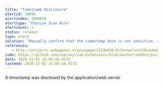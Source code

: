 ```yaml
---
title: "Timestamp Disclosure"
alertid: 10096
alertindex: 1009600
alerttype: "Passive Scan Rule"
alertcount: 1
status: release
type: alert
solution: "Manually confirm that the timestamp data is not sensitive, and that the data cannot be aggregated to disclose exploitable patterns."
references:
   - http://projects.webappsec.org/w/page/13246936/Information%20Leakage
code: https://github.com/zaproxy/zap-extensions/blob/master/addOns/pscanrules/src/main/java/org/zaproxy/zap/extension/pscanrules/TimestampDisclosureScanRule.java
date: 2020-11-02 15:05:54.417Z
lastmod: 2020-11-02 15:05:54.417Z
---
```

A timestamp was disclosed by the application/web server
